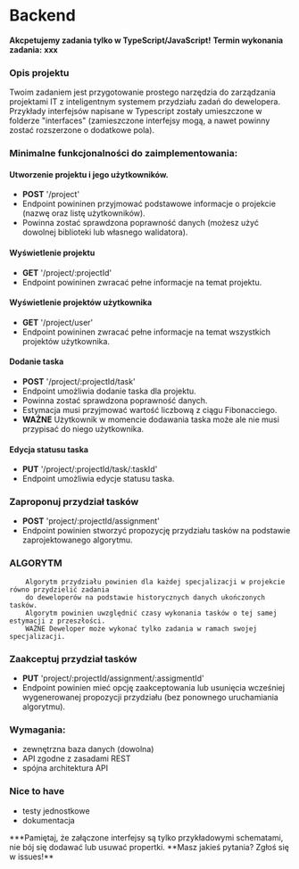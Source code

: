# Backend

**Akcpetujemy zadania tylko w TypeScript/JavaScript!**
**Termin wykonania zadania:** **xxx**

### Opis projektu

Twoim zadaniem jest przygotowanie prostego narzędzia do zarządzania projektami IT z inteligentnym systemem przydziału zadań do dewelopera.
Przykłady interfejsów napisane w Typescript zostały umieszczone w folderze "interfaces" (zamieszczone interfejsy mogą, a nawet powinny zostać rozszerzone o dodatkowe pola).

### Minimalne funkcjonalności do zaimplementowania:

#### Utworzenie projektu i jego użytkowników.

- **POST** '/project'
- Endpoint powininen przyjmować podstawowe informacje o projekcie (nazwę oraz listę użytkowników).
- Powinna zostać sprawdzona poprawność danych (możesz użyć dowolnej biblioteki lub własnego walidatora).

#### Wyświetlenie projektu

- **GET** '/project/:projectId'
- Endpoint powininen zwracać pełne informacje na temat projektu.

#### Wyświetlenie projektów użytkownika

- **GET** '/project/user'
- Endpoint powininen zwracać pełne informacje na temat wszystkich projektów użytkownika.

#### Dodanie taska

- **POST** '/project/:projectId/task'
- Endpoint umożliwia dodanie taska dla projektu.
- Powinna zostać sprawdzona poprawność danych.
- Estymacja musi przyjmować wartość liczbową z ciągu Fibonacciego.
- **WAŻNE** Użytkownik w momencie dodawania taska może ale nie musi przypisać do niego użytkownika.

#### Edycja statusu taska

- **PUT** '/project/:projectId/task/:taskId'
- Endpoint umożliwia edycje statusu taska.

### Zaproponuj przydział tasków

- **POST** 'project/:projectId/assignment'
- Endpoint powinien stworzyć propozycję przydziału tasków na podstawie zaprojektowanego algorytmu.

### **ALGORYTM**

        Algorytm przydziału powinien dla każdej specjalizacji w projekcie równo przydzielić zadania
        do deweloperów na podstawie historycznych danych ukończonych tasków.
        Algorytm powinien uwzględnić czasy wykonania tasków o tej samej estymacji z przeszłości.
        WAŻNE Deweloper może wykonać tylko zadania w ramach swojej specjalizacji.

### Zaakceptuj przydział tasków

- **PUT** 'project/:projectId/assignment/:assigmentId'
- Endpoint powinien mieć opcję zaakceptowania lub usunięcia wcześniej wygenerowanej propozycji przydziału (bez ponownego uruchamiania algorytmu).

### Wymagania:

- zewnętrzna baza danych (dowolna)
- API zgodne z zasadami REST
- spójna architektura API

### Nice to have

- testy jednostkowe
- dokumentacja

**\*Pamiętaj, że załączone interfejsy są tylko przykładowymi schematami, nie bój się dodawać lub usuwać propertki.
**Masz jakieś pytania? Zgłoś się w issues!\*\*
